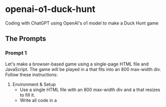 # openai-o1-duck-hunt

Coding with ChatGPT using OpenAI's o1 model to make a Duck Hunt game

## The Prompts

### Prompt 1

Let's make a browser-based game using a single-page HTML file and JavaScript. The game will be played in a <canvas> that fits into an 800 max-width div. Follow these instructions:

1. Environment & Setup
    - Use a single HTML file with an 800 max-width div and a <canvas> that resizes to fill it.
    - Write all code in a <script> tag.
2. Scene & Floor
    - The scene floor is a cartoon marsh represented by green grass.
    - Several trees in the background.
    - Render a simple sky background (gradient).
3. Gun (Mouse-Aim & Fire)
    - The mouse pointer should be replaced by a crosshairs when hovering over the canvas
    - Clicking the mouse button should cause the crosshairs to flash
4. Code Structure
    - Use ES6 classes for Gun, Shell, Duck, etc.
    - A main loop runs the game.

### Prompt 2

Make the total canvas height be equal to its width. Then let's build out that duck class. Use this image <https://seeklogo.com/images/D/Duck_Hunt-logo-8044A0A3B6-seeklogo.com.png> of a duck flying to the right. Reverse the image if the duck is flying to the left. One duck should enter the screen at a random height every 3-7 seconds. The duck should enter at one edge of the screen and move fairly quickly towards the other side of the screen.
